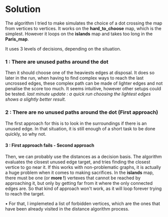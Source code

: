 # Solution

The algorithm I tried to make simulates the choice of a dot crossing the map from vertices to vertices.
It works on the **hard_to_choose** map, which is the simplest. However it loops on the **islands** map and takes too long in the **Paris_map**.

It uses 3 levels of decisions, depending on the situation.

### 1 : There are unused paths around the dot
Then it should choose one of the heaviests edges at disposal. It does so later in the run, when having to find complex ways to reach the last uncrossed edges,
these complex path can be made of lighter edges and not penalise the score too much.
It seems intuitive, however other setups could be tested.
*last minute update : a quick run choosing the lightest edges shows a slightly better result.*

### 2 : There are no unused paths around the dot (First approach)
The first approach for this is to look in the surroundings if there is an unused edge. In that situation, it is still enough of a short task to 
be done quickly, so why not.

#### 3 : First approach fails - Second approach
Then, we can probably use the distances as a decision basis. The algorithm evaluates the closest unused edge target, and tries finding the closest
vertice to go near it. If this works with non-problematic graphs, it is actually a huge problem when it comes to making sacrifices.
In the **islands** map, there must be one (or **more !**) vertexes that cannot be reached by approaching it, but only by getting far from it where
the only connected edges are. So that kind of approach won't work, as it will loop forever trying to reach the target.

• For that, I implemeted a list of forbidden vertices, which are the ones that have been already visited in the distance algorithm process.

• This is not sufficient, so we might have to do the same with edges (TODO).

• As it is still not guaranteed to work, the only solution might be to start another search where the unreachable target is, so it won't have any
choice but to go back where most of the edges are.


From a computer science point of view, some of the functions are not optimal. For instance, I'm always recalculating distances, always building
long lists of unused paths while I could store them and spare time.
So then :

# TODO
• Make every secondary algorithm optimal in time, to spare time the **Second approach** step mostly.

• Fix the second approach so it works in cases like the **islands map**

